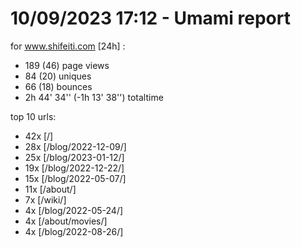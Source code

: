 # 10/09/2023 17:12 - Umami report
for www.shifeiti.com [24h] :

 - 189 (46) page views
 - 84 (20) uniques
 - 66 (18) bounces
 - 2h 44' 34'' (-1h 13' 38'') totaltime


top 10 urls:
 - 42x [/]
 - 28x [/blog/2022-12-09/]
 - 25x [/blog/2023-01-12/]
 - 19x [/blog/2022-12-22/]
 - 15x [/blog/2022-05-07/]
 - 11x [/about/]
 - 7x [/wiki/]
 - 4x [/blog/2022-05-24/]
 - 4x [/about/movies/]
 - 4x [/blog/2022-08-26/]


